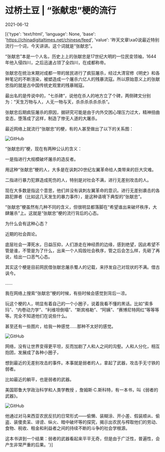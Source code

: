 # 过桥土豆 | “张献忠”梗的流行

2021-06-12

[{'type': 'text/html', 'language': None, 'base': 'https://chinadigitaltimes.net/chinese/feed', 'value': '昨天文章\xa0说最近特别流行一个词，今天讲讲。这个词就是“张献忠”。

“张献忠”本是一个人名，历史上上的张献忠是17世纪大明的一位民变领袖，1644年他入侵四川，之后迅速占领了全四川，在成都称帝。

张献忠在统治末期对成都一带的居民进行了疯狂屠杀，经过大清官修《明史》和各种笔记的不断渲染，被塑造成一个屠杀六亿人的残暴流寇。所以原始意义上的张献忠指的就是古中国传统史观里的残暴贼寇。

最出名的是传说中的，“七杀碑“，说他在杀人的地方立了个碑，两侧碑文分别为：“天生万物与人，人无一物与天，杀杀杀杀杀杀杀”。

张献忠后期疯狂屠杀的原因，据研究可能是由于内外交困心理压力过大，精神扭曲变态，堕落成了这样，制造了惨无人道的大屠杀。

最近网络上就流行“张献忠”的梗，有的人甚至做出了以下的关系图：

![GitHub](https://chinadigitaltimes.net/chinese/files/2021/06/post-667114-60c4ee9dc7ffc.png)

“张献忠的”梗，现在有两种公认的含义：

一是指进行大规模破坏屠杀的造反者。

用这种“张献忠”梗的人，大多是在讽刺20世纪左翼革命给人类带来的巨大灾难。

二指进行暴力犯罪造成死伤的人，特别是对社会不满，进行无差别攻击的人。

现在大多数是指这个意思，他们并没有讽刺左翼革命的意识。进行无差别袭击的各路犯罪者（比如这几天发生的暴力事件），是这种语境下典型的“张献忠”。

“张献忠”梗虽然有几种不同的含义，但很明显都落脚在“希望谁出来破坏秩序，大肆屠杀”上。这就是“张献忠”梗的流行背后的心态。

为什么会有这种心态？

近期的社会舆论。

底层社会一潭死水，日益压抑，人们游走在神经质的边缘，感到绝望，因此希望不管是谁，不管是为了什么，出来一个人捣毁社会秩序，管之后会怎么样，先砸了再说，给出一口恶气心态。

其实这个梗是目前网民借张献忠屠杀蜀人的记载，来抒发自己对现状的不满。借古讽今。

……

我在网络上搜索“张献忠”梗的时候，有些时候会感觉到背后一凉。

玩这个梗的人，明显有着自己的一个小圈子，说着我看不懂的黑话。比如“索多玛”、“内卷动力学”、“利维坦倒塌”、“斯宾格勒”、“阿姨”、“赛博尼特网红”等等等等。完全不知道他们在说些什么。

甚至还有一些图片，给我一种感觉……那种不太好的感觉。

![GitHub](https://chinadigitaltimes.net/chinese/files/2021/06/post-667114-60c4eea05fb35.)

网络，没有让世界变得更平坦，反而加剧了人和人之间的沟壑。人和人分化，相互抱团，发展成了各种小圈子，

想到最近的无差别攻击的事件。本事就是弱者的人，拿起了武器，攻击手无寸铁的弱者。

比如最近的躺平，也是弱者的武器。

美国耶鲁大学政治科学和人类学教授 ，詹姆斯·C.斯科特，有一本书，叫《弱者的武器》。

![GitHub](https://chinadigitaltimes.net/chinese/files/2021/06/post-667114-60c4eea342d57.)

他通过对马来西亚农民反抗的日常形式——偷懒、装糊涂、开小差、假装顺从、偷盗、装傻卖呆、诽谤、纵火、暗中破坏等的探究，揭示出农民与榨取他们的劳动、食物、税收、租金和利益者之间的持续不断的斗争的社会学根源。

这本书讲到一个结果：弱者的武器看起来平平无奇，但是由于广泛性，普遍性，会产生非常严重的后果。'}]